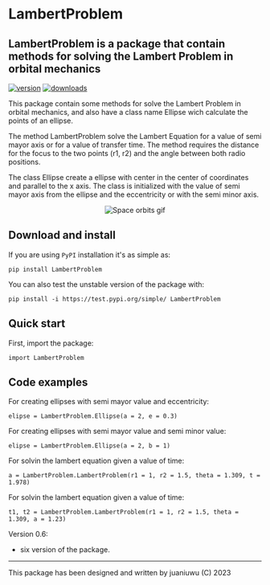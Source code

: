 # LambertProblem
## LambertProblem is a package that contain methods for solving the Lambert Problem in orbital mechanics 

<!-- This are visual tags that you may add to your package at the beginning with useful information on your package --> 
[![version](https://img.shields.io/pypi/v/LambertProblem?color=blue)](https://pypi.org/project/LambertProblem/)
[![downloads](https://img.shields.io/pypi/dw/LambertProblem)](https://pypi.org/project/LambertProblem/)

This package contain some methods for solve the Lambert Problem in orbital mechanics, and also have a class name Ellipse wich calculate the points of an ellipse.

The method LambertProblem solve the Lambert Equation for a value of semi mayor axis or for a value of transfer time. The method requires the distance for the focus to the two points (r1, r2) and the angle between both radio positions. 

The class Ellipse create a ellipse with center in the center of coordinates and parallel to the x axis. The class is initialized with the value of semi mayor axis from the ellipse and the eccentricity or with the semi minor axis. 


<p align="center"><img src="https://youtu.be/6cUe4oMk69E" alt="Space orbits gif""/></p>

## Download and install

If you are using `PyPI` installation it's as simple as:

```
pip install LambertProblem
```

You can also test the unstable version of the package with:

```
pip install -i https://test.pypi.org/simple/ LambertProblem
```

## Quick start

First, import the package:
```
import LambertProblem 

```

## Code examples

For creating ellipses with semi mayor value and eccentricity: 

```
elipse = LambertProblem.Ellipse(a = 2, e = 0.3)
```
For creating ellipses with semi mayor value and semi minor value: 

```
elipse = LambertProblem.Ellipse(a = 2, b = 1)
```
For solvin the lambert equation given a value of time: 

```
a = LambertProblem.LambertProblem(r1 = 1, r2 = 1.5, theta = 1.309, t = 1.978)
```
For solvin the lambert equation given a value of time: 

```
t1, t2 = LambertProblem.LambertProblem(r1 = 1, r2 = 1.5, theta = 1.309, a = 1.23)
```

Version 0.6:

- six version of the package.

------------

This package has been designed and written by juaniuwu (C) 2023
